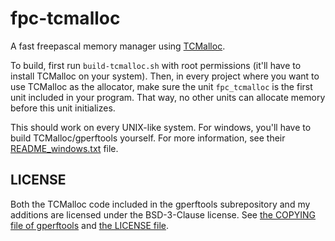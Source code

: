 # fpc-tcmalloc
A fast freepascal memory manager using [TCMalloc](http://goog-perftools.sourceforge.net/doc/tcmalloc.html).

To build, first run ``build-tcmalloc.sh`` with root permissions (it'll have to install TCMalloc on your system).
Then, in every project where you want to use TCMalloc as the allocator, make sure the unit ``fpc_tcmalloc`` is the first unit included in your program. That way, no other units can allocate memory before this unit initializes.

This should work on every UNIX-like system. For windows, you'll have to build TCMalloc/gperftools yourself. For more information, see their [README_windows.txt](gperftools/README_windows.txt) file.

## LICENSE
Both the TCMalloc code included in the gperftools subrepository and my additions are licensed under the BSD-3-Clause license. See [the COPYING file of gperftools](gperftools/COPYING) and [the LICENSE file](LICENSE).

